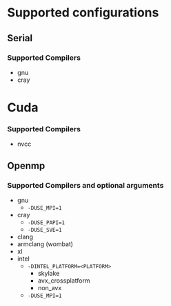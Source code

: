 # Supported configurations

## Serial 
### Supported Compilers
* gnu
* cray

# Cuda 
### Supported Compilers
* nvcc

## Openmp
### Supported Compilers and optional arguments
* gnu
    * `-DUSE_MPI=1`
* cray
    * `-DUSE_PAPI=1`
    * `-DUSE_SVE=1`
* clang
* armclang (wombat)
* xl
* intel
    * `-DINTEL_PLATFORM=<PLATFORM>`
        * skylake
        * avx_crossplatform
        * non_avx
    * `-DUSE_MPI=1`